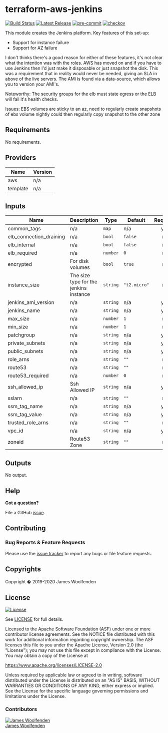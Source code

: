 # terraform-aws-jenkins

[![Build Status](https://github.com/JamesWoolfenden/terraform-aws-Jenkins/workflows/Verify%20and%20Bump/badge.svg?branch=master)](https://github.com/JamesWoolfenden/terraform-aws-Jenkins)
[![Latest Release](https://img.shields.io/github/release/JamesWoolfenden/terraform-aws-Jenkins.svg)](https://github.com/JamesWoolfenden/terraform-aws-Jenkins/releases/latest)
[![pre-commit](https://img.shields.io/badge/pre--commit-enabled-brightgreen?logo=pre-commit&logoColor=white)](https://github.com/pre-commit/pre-commit)
[![checkov](https://img.shields.io/badge/checkov-verified-brightgreen)](https://www.checkov.io/)

This module creates the Jenkins platform.
Key features of this set-up:

- Support for instance failure
- Support for AZ failure

I don't thinks there's a good reason for either of these features, it's not clear what the intention was with the roles. AWS has moved on and if you have to use Jenkins
then I'd just make it disposable or just snapshot the disk. This was a requirement that in reality would never be needed, giving an SLA in above of the live servers.
The AMi is found via a data-source, which allows you to version your AMI's.

Noteworthy:
The security groups for the elb must state egress or the ELB will fail it's health checks.

Issues:
EBS volumes are sticky to an az, need to regularly create snapshots of ebs volume nightly
could then regularly copy snapshot to the other zone

<!-- BEGINNING OF PRE-COMMIT-TERRAFORM DOCS HOOK -->

## Requirements

No requirements.

## Providers

| Name     | Version |
| -------- | ------- |
| aws      | n/a     |
| template | n/a     |

## Inputs

| Name                    | Description                            | Type     | Default      | Required |
| ----------------------- | -------------------------------------- | -------- | ------------ | :------: |
| common_tags             | n/a                                    | `map`    | n/a          |   yes    |
| elb_connection_draining | n/a                                    | `bool`   | `false`      |    no    |
| elb_internal            | n/a                                    | `bool`   | `false`      |    no    |
| elb_required            | n/a                                    | `number` | `0`          |    no    |
| encrypted               | For disk volumes                       | `bool`   | `true`       |    no    |
| instance_size           | The size type for the jenkins instance | `string` | `"t2.micro"` |    no    |
| jenkins_ami_version     | n/a                                    | `string` | n/a          |   yes    |
| jenkins_name            | n/a                                    | `string` | n/a          |   yes    |
| max_size                | n/a                                    | `number` | `1`          |    no    |
| min_size                | n/a                                    | `number` | `1`          |    no    |
| patchgroup              | n/a                                    | `string` | n/a          |   yes    |
| private_subnets         | n/a                                    | `string` | n/a          |   yes    |
| public_subnets          | n/a                                    | `string` | n/a          |   yes    |
| role_arns               | n/a                                    | `string` | `""`         |    no    |
| route53                 | n/a                                    | `string` | `""`         |    no    |
| route53_required        | n/a                                    | `number` | `0`          |    no    |
| ssh_allowed_ip          | Ssh Allowed IP                         | `string` | n/a          |   yes    |
| sslarn                  | n/a                                    | `string` | `""`         |    no    |
| ssm_tag_name            | n/a                                    | `string` | n/a          |   yes    |
| ssm_tag_value           | n/a                                    | `string` | n/a          |   yes    |
| trusted_role_arns       | n/a                                    | `string` | `""`         |    no    |
| vpc_id                  | n/a                                    | `string` | n/a          |   yes    |
| zoneid                  | Route53 Zone                           | `string` | `""`         |    no    |

## Outputs

No output.

<!-- END OF PRE-COMMIT-TERRAFORM DOCS HOOK -->

## Help

**Got a question?**

File a GitHub [issue](https://github.com/JamesWoolfenden/terraform-aws-jenkins/issues).

## Contributing

### Bug Reports & Feature Requests

Please use the [issue tracker](https://github.com/JamesWoolfenden/terraform-aws-jenkins/issues) to report any bugs or file feature requests.

## Copyrights

Copyright � 2019-2020 James Woolfenden

## License

[![License](https://img.shields.io/badge/License-Apache%202.0-blue.svg)](https://opensource.org/licenses/Apache-2.0)

See [LICENSE](LICENSE) for full details.

Licensed to the Apache Software Foundation (ASF) under one
or more contributor license agreements. See the NOTICE file
distributed with this work for additional information
regarding copyright ownership. The ASF licenses this file
to you under the Apache License, Version 2.0 (the
"License"); you may not use this file except in compliance
with the License. You may obtain a copy of the License at

<https://www.apache.org/licenses/LICENSE-2.0>

Unless required by applicable law or agreed to in writing,
software distributed under the License is distributed on an
"AS IS" BASIS, WITHOUT WARRANTIES OR CONDITIONS OF ANY
KIND, either express or implied. See the License for the
specific language governing permissions and limitations
under the License.

### Contributors

[![James Woolfenden][jameswoolfenden_avatar]][jameswoolfenden_homepage]<br/>[James Woolfenden][jameswoolfenden_homepage]

[jameswoolfenden_homepage]: https://github.com/jameswoolfenden
[jameswoolfenden_avatar]: https://github.com/jameswoolfenden.png?size=150
[github]: https://github.com/jameswoolfenden
[linkedin]: https://www.linkedin.com/in/jameswoolfenden/
[twitter]: https://twitter.com/JimWoolfenden
[share_twitter]: https://twitter.com/intent/tweet/?text=terraform-aws-jenkins&url=https://github.com/JamesWoolfenden/terraform-aws-jenkins
[share_linkedin]: https://www.linkedin.com/shareArticle?mini=true&title=terraform-aws-jenkins&url=https://github.com/JamesWoolfenden/terraform-aws-jenkins
[share_reddit]: https://reddit.com/submit/?url=https://github.com/JamesWoolfenden/terraform-aws-jenkins
[share_facebook]: https://facebook.com/sharer/sharer.php?u=https://github.com/JamesWoolfenden/terraform-aws-jenkins
[share_email]: mailto:?subject=terraform-aws-jenkins&body=https://github.com/JamesWoolfenden/terraform-aws-jenkins
